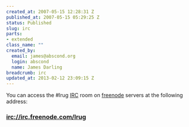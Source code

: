 ```yaml
--- 
created_at: 2007-05-15 12:28:31 Z
published_at: 2007-05-15 05:29:25 Z
status: Published
slug: irc
parts: 
- extended
class_name: ""
created_by: 
  email: james@abscond.org
  login: abscond
  name: James Darling
breadcrumb: irc
updated_at: 2013-02-12 23:09:15 Z
---
```


You can access the #lrug [IRC][1] room on [freenode][2] servers at the following address:

### <a href="irc://irc.freenode.com/lrug">irc://irc.freenode.com/lrug</a>

<!-- more to come soon -->

[1]:http://en.wikipedia.org/wiki/Internet_Relay_Chat
[2]:http://freenode.net/
